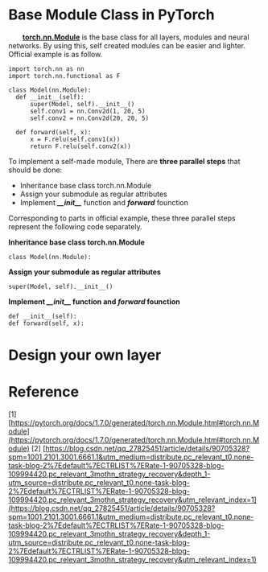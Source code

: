 # Base Module Class in PyTorch

  &ensp;&ensp;&ensp;&ensp;[<b>torch.nn.Module</b>](https://pytorch.org/docs/1.7.0/_modules/torch/nn/modules/module.html#Module) is the base class for all layers, modules and neural networks. By using this, self created modules can be easier and lighter. Official example is as follow.

  ```
import torch.nn as nn
import torch.nn.functional as F

class Model(nn.Module):
    def __init__(self):
        super(Model, self).__init__()
        self.conv1 = nn.Conv2d(1, 20, 5)
        self.conv2 = nn.Conv2d(20, 20, 5)

    def forward(self, x):
        x = F.relu(self.conv1(x))
        return F.relu(self.conv2(x))
  ```
To implement a self-made module, There are <b>three parallel steps</b> that should be done:
- Inheritance base class torch.nn.Module
- Assign your submodule as regular attributes
- Implement <b>_\_\_init\_\__</b> function and <b>_forward_</b> founction

Corresponding to parts in official example, these three parallel steps represent the following code separately.

<b>Inheritance base class torch.nn.Module</b>
```
class Model(nn.Module):
```
<b>Assign your submodule as regular attributes</b>
```
super(Model, self).__init__()
```
<b>Implement <b>_\_\_init\_\__</b> function and <b>_forward_</b> founction</b>
```
def __init__(self):
def forward(self, x):
```

# Design your own layer


# Reference
[1] [https://pytorch.org/docs/1.7.0/generated/torch.nn.Module.html#torch.nn.Module](https://pytorch.org/docs/1.7.0/generated/torch.nn.Module.html#torch.nn.Module)
[2] [https://blog.csdn.net/qq_27825451/article/details/90705328?spm=1001.2101.3001.6661.1&utm_medium=distribute.pc_relevant_t0.none-task-blog-2%7Edefault%7ECTRLIST%7ERate-1-90705328-blog-109994420.pc_relevant_3mothn_strategy_recovery&depth_1-utm_source=distribute.pc_relevant_t0.none-task-blog-2%7Edefault%7ECTRLIST%7ERate-1-90705328-blog-109994420.pc_relevant_3mothn_strategy_recovery&utm_relevant_index=1](https://blog.csdn.net/qq_27825451/article/details/90705328?spm=1001.2101.3001.6661.1&utm_medium=distribute.pc_relevant_t0.none-task-blog-2%7Edefault%7ECTRLIST%7ERate-1-90705328-blog-109994420.pc_relevant_3mothn_strategy_recovery&depth_1-utm_source=distribute.pc_relevant_t0.none-task-blog-2%7Edefault%7ECTRLIST%7ERate-1-90705328-blog-109994420.pc_relevant_3mothn_strategy_recovery&utm_relevant_index=1)